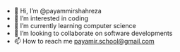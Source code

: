 - 👋 Hi, I’m @payammirshahreza
- 👀 I’m interested in coding
- 🌱 I’m currently learning computer science
- 💞️ I’m looking to collaborate on software developments 
- 📫 How to reach me payamir.school@gmail.com

<!---
payammirshahreza/payammirshahreza is a ✨ special ✨ repository because its `README.md` (this file) appears on your GitHub profile.
You can click the Preview link to take a look at your changes.
--->
